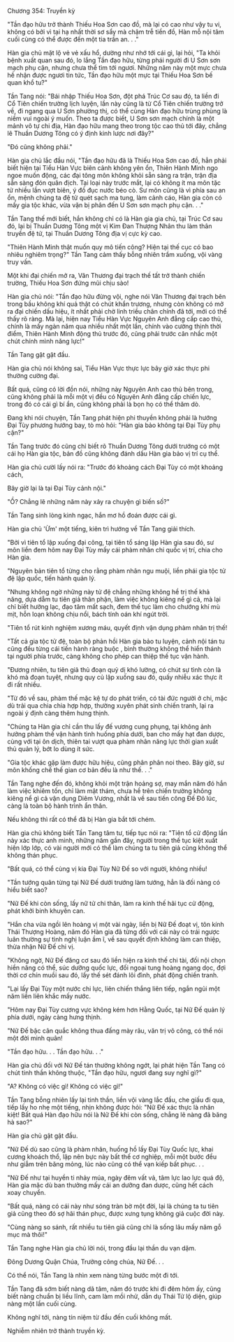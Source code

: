 




Chương 354: Truyền kỳ


"Tần đạo hữu trở thành Thiếu Hoa Sơn cao đồ, mà lại có cao như vậy tu vi, không có bởi vì tại hạ nhất thời sơ sẩy mà chậm trễ tiền đồ, Hàn mỗ nội tâm cuối cùng có thể được đến một tia trấn an. . ."

Hàn gia chủ mặt lộ vẻ vẻ xấu hổ, dường như nhớ tới cái gì, lại hỏi, "Ta khỏi bệnh xuất quan sau đó, lo lắng Tần đạo hữu, từng phái người đi U Sơn sơn mạch phụ cận, nhưng chưa thể tìm tới ngươi. Những năm này một mực chưa hề nhận được ngươi tin tức, Tần đạo hữu một mực tại Thiếu Hoa Sơn bế quan khổ tu?"

Tần Tang nói: "Bái nhập Thiếu Hoa Sơn, đột phá Trúc Cơ sau đó, ta liền đi Cổ Tiên chiến trường lịch luyện, lần này cũng là từ Cổ Tiên chiến trường trở về, đi ngang qua U Sơn phường thị, có thể cùng Hàn đạo hữu trùng phùng là niềm vui ngoài ý muốn. Theo ta được biết, U Sơn sơn mạch chính là một mảnh vô tự chi địa, Hàn đạo hữu mang theo trong tộc cao thủ tới đây, chẳng lẽ Thuần Dương Tông có ý định kinh lược nơi đây?"

"Đó cũng không phải."

Hàn gia chủ lắc đầu nói, "Tần đạo hữu đã là Thiếu Hoa Sơn cao đồ, hẳn phải biết hiện tại Tiểu Hàn Vực biên cảnh không yên ổn, Thiên Hành Minh ngo ngoe muốn động, các đại tông môn không khỏi sẵn sàng ra trận, trận địa sẵn sàng đón quân địch. Tại loại này trước mắt, lại có không ít ma môn tặc tử nhiều lần vượt biên, ý đồ đục nước béo cò. Sư môn cũng là vì phía sau an ổn, mệnh chúng ta đệ tử quét sạch ma tung, làm cảnh cáo, Hàn gia còn có mấy gia tộc khác, vừa vặn bị phân đến U Sơn sơn mạch phụ cận. . ."

Tần Tang thế mới biết, hắn không chỉ có là Hàn gia gia chủ, tại Trúc Cơ sau đó, lại bị Thuần Dương Tông một vị Kim Đan Thượng Nhân thu làm thân truyền đệ tử, tại Thuần Dương Tông địa vị cực kỳ cao.

"Thiên Hành Minh thật muốn quy mô tiến công? Hiện tại thế cục có bao nhiêu nghiêm trọng?" Tần Tang cảm thấy bỗng nhiên trầm xuống, vội vàng truy vấn.

Một khi đại chiến mở ra, Vân Thương đại trạch thế tất trở thành chiến trường, Thiếu Hoa Sơn đứng mũi chịu sào!

Hàn gia chủ nói: "Tần đạo hữu đừng vội, nghe nói Vân Thương đại trạch bên trong bầu không khí quả thật có chút khẩn trương, nhưng còn không có mở ra đại chiến dấu hiệu, ít nhất phải chờ linh triều chân chính đã tới, mới có thể thấy rõ ràng. Mà lại, hiện nay Tiểu Hàn Vực Nguyên Anh đẳng cấp cao thủ, chính là mấy ngàn năm qua nhiều nhất một lần, chính vào cường thịnh thời điểm, Thiên Hành Minh động thủ trước đó, cũng phải trước cân nhắc một chút chính mình năng lực!"

Tần Tang gật gật đầu.

Hàn gia chủ nói không sai, Tiểu Hàn Vực thực lực bây giờ xác thực phi thường cường đại.

Bất quá, cũng có lời đồn nói, những này Nguyên Anh cao thủ bên trong, cũng không phải là mỗi một vị đều có Nguyên Anh đẳng cấp chiến lực, trong đó có cái gì bí ẩn, cũng không phải là bọn họ có thể thăm dò.

Đang khi nói chuyện, Tần Tang phát hiện phi thuyền không phải là hướng Đại Tùy phương hướng bay, tò mò hỏi: "Hàn gia bảo không tại Đại Tùy phụ cận?"

Tần Tang trước đó cũng chỉ biết rõ Thuần Dương Tông dưới trướng có một cái họ Hàn gia tộc, bản đồ cũng không đánh dấu Hàn gia bảo vị trí cụ thể.

Hàn gia chủ cười lấy nói ra: "Trước đó khoảng cách Đại Tùy có một khoảng cách,

Bây giờ lại là tại Đại Tùy cảnh nội."

"Ồ? Chẳng lẽ những năm này xảy ra chuyện gì biến số?"

Tần Tang sinh lòng kinh ngạc, hắn mơ hồ đoán được cái gì.

Hàn gia chủ 'Ừm' một tiếng, kiên trì hướng về Tần Tang giải thích.

"Bởi vì tiên tổ lập xuống đại công, tại tiên tổ sáng lập Hàn gia sau đó, sư môn liền đem hôm nay Đại Tùy mấy cái phàm nhân chi quốc vị trí, chia cho Hàn gia.

"Nguyên bản tiên tổ từng cho rằng phàm nhân ngu muội, liền phái gia tộc tử đệ lập quốc, tiến hành quản lý.

"Nhưng không ngờ những này tử đệ chẳng những không hề trị thế khả năng, dựa dẫm tu tiên giả thân phận, làm việc không kiêng nể gì cả, mà lại chỉ biết hưởng lạc, đạo tâm mất sạch, đem thế tục làm cho chướng khí mù mịt, hỗn loạn không chịu nổi, bách tính oán khí ngút trời.

"Tiên tổ rút kinh nghiệm xương máu, quyết định vận dụng phàm nhân trị thế!

"Tất cả gia tộc tử đệ, toàn bộ phản hồi Hàn gia bảo tu luyện, cảnh nội tán tu cũng đều từng cái tiến hành ràng buộc , bình thường không thể hiển thánh tại người phía trước, càng không cho phép can thiệp thế tục vận hành.

"Đương nhiên, tu tiên giả thủ đoạn quỷ dị khó lường, có chút sự tình còn là khó mà đoạn tuyệt, nhưng quy củ lập xuống sau đó, quấy nhiễu xác thực ít đi rất nhiều.

"Từ đó về sau, phàm thế mặc kệ tự do phát triển, có tài đức người ở chi, mặc dù trải qua chia chia hợp hợp, thường xuyên phát sinh chiến tranh, lại ra ngoài ý định càng thêm hưng thịnh.

"Chúng ta Hàn gia chỉ cần thu lấy đế vương cung phụng, tại không ảnh hưởng phàm thế vận hành tình huống phía dưới, ban cho mấy hạt đan dược, cùng với tại ôn dịch, thiên tai vượt qua phàm nhân năng lực thời gian xuất thủ quản lý, bớt lo dùng ít sức.

"Gia tộc khác gặp làm được hữu hiệu, cũng phân phân noi theo. Bây giờ, sư môn khống chế thế gian cơ bản đều là như thế. . ."

Tần Tang nghe đến đó, không khỏi một trận hoảng sợ, may mắn năm đó hắn làm việc khiêm tốn, chỉ làm mật thám, chưa hề trên chiến trường không kiêng nể gì cả vận dụng Diêm Vương, nhất là về sau tiến công Đế Đô lúc, càng là toàn bộ hành trình ẩn thân.

Nếu không thì rất có thể đã bị Hàn gia bắt tới chém.

Hàn gia chủ không biết Tần Tang tâm tư, tiếp tục nói ra: "Tiên tổ cử động lần này xác thực anh minh, những năm gần đây, người trong thế tục kiệt xuất hiện lớp lớp, có vài người mới có thể làm chúng ta tu tiên giả cũng không thể không thán phục.

"Bất quá, có thể cùng vị kia Đại Tùy Nữ Đế so với người, không nhiều!

"Tần tướng quân từng tại Nữ Đế dưới trướng làm tướng, hẳn là đối nàng có hiểu biết sao?

"Nữ Đế khi còn sống, lấy nữ tử chi thân, làm ra kinh thế hãi tục cử động, phát khởi binh khuyên can.

"Hắn cha vừa ngồi lên hoàng vị một vài ngày, liền bị Nữ Đế đoạt vị, tôn kính Thái Thượng Hoàng, năm đó Hàn gia đã từng đối với cái này có trái ngược luân thường sự tình nghị luận ầm ĩ, về sau quyết định không làm can thiệp, thừa nhận Nữ Đế chi vị.

"Không ngờ, Nữ Đế đăng cơ sau đó liền hiện ra kinh thế chi tài, đối nội chọn hiền nâng có thể, súc dưỡng quốc lực, đối ngoại tung hoàng ngang dọc, đợi thời cơ chín muồi sau đó, lấy thế sét đánh lôi đình, phát động chiến tranh.

"Lại lấy Đại Tùy một nước chi lực, liên chiến thắng liên tiếp, ngắn ngủi một năm liền liên khắc mấy nước.

"Hôm nay Đại Tùy cương vực không kém hơn Hằng Quốc, tại Nữ Đế quản lý phía dưới, ngày càng hưng thịnh.

"Nữ Đế bậc cân quắc không thua đấng mày râu, văn trị võ công, có thể nói một đời minh quân!

"Tần đạo hữu. . . Tần đạo hữu. . ."

Hàn gia chủ đối với Nữ Đế tán thưởng không ngớt, lại phát hiện Tần Tang có chút tinh thần không thuộc, "Tần đạo hữu, ngươi đang suy nghĩ gì?"

"A? Không có việc gì! Không có việc gì!"

Tần Tang bỗng nhiên lấy lại tinh thần, liền vội vàng lắc đầu, che giấu đi qua, tiếp lấy ho nhẹ một tiếng, nhịn không được hỏi: "Nữ Đế xác thực là nhân kiệt! Bất quá Hàn đạo hữu nói là Nữ Đế khi còn sống, chẳng lẽ nàng đã băng hà sao?"

Hàn gia chủ gật gật đầu.

"Nữ Đế dù sao cũng là phàm nhân, huống hồ lấy Đại Tùy Quốc lực, khai cương khoách thổ, lập nên bực này bất thế cơ nghiệp, mỗi một bước đều như giẫm trên băng mỏng, lúc nào cũng có thể vạn kiếp bất phục. . .

"Nữ Đế như tại huyền ti nhảy múa, ngày đêm vất vả, tâm lực lao lực quá độ, Hàn gia mặc dù ban thưởng mấy cái an dưỡng đan dược, cũng hết cách xoay chuyển.

"Bất quá, nàng có cái này như sóng tràn bờ một đời, lại là chúng ta tu tiên giả cũng theo đó sợ hãi thán phục, được xưng tụng không giả cuộc đời này.

"Cùng nàng so sánh, rất nhiều tu tiên giả cũng chỉ là sống lâu mấy năm gỗ mục mà thôi!"

Tần Tang nghe Hàn gia chủ lời nói, trong đầu lại thần du vạn dặm.

Đông Dương Quận Chúa, Trưởng công chúa, Nữ Đế. . .

Có thể nói, Tần Tang là nhìn xem nàng từng bước một đi tới.

Tần Tang đã sớm biết nàng dã tâm, năm đó trước khi đi đêm hôm ấy, cũng biết nàng chuẩn bị liều lĩnh, cam làm mồi nhử, dẫn dụ Thái Tử lộ diện, giúp nàng một lần cuối cùng.

Không nghĩ tới, nàng tín niệm từ đầu đến cuối không mất.

Nghiễm nhiên trở thành truyền kỳ.




